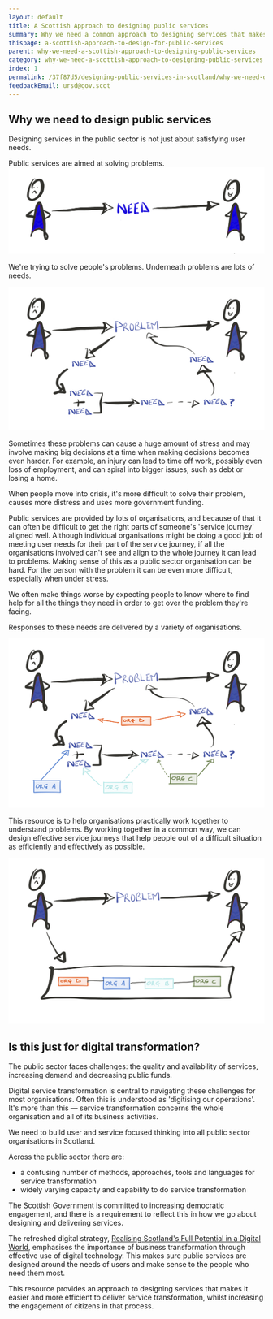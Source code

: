 ```yaml
---
layout: default
title: A Scottish Approach to designing public services
summary: Why we need a common approach to designing services that makes it easier and more efficient to deliver service transformation.
thispage: a-scottish-approach-to-design-for-public-services
parent: why-we-need-a-scottish-approach-to-designing-public-services
category: why-we-need-a-scottish-approach-to-designing-public-services
index: 1
permalink: /37f87d5/designing-public-services-in-scotland/why-we-need-design-for-public-services-in-scotland/a-scottish-approach-to-design-for-public-services/
feedbackEmail: ursd@gov.scot
---
```


## Why we need to design public services

Designing services in the public sector is not just about satisfying user needs.

Public services are aimed at solving problems.
![Public services solving problems image](/assets/images/service-design-guide-images/SAtSD-problemsnotneeds-1.jpg)

We're trying to solve people's problems. Underneath problems are lots of needs.

![One problem multiple needs image](/assets/images/service-design-guide-images/SAtSD-problemsnotneeds-2.jpg)

Sometimes these problems can cause a huge amount of stress and may involve making big decisions at a time when making decisions becomes even harder. For example, an injury can lead to time off work, possibly even loss of employment, and can spiral into bigger issues, such as debt or losing a home.

When people move into crisis, it's more difficult to solve their problem, causes more distress and uses more government funding.

Public services are provided by lots of organisations, and because of that it can often be difficult to get the right parts of someone's 'service journey' aligned well. Although individual organisations might be doing a good job of meeting user needs for their part of the service journey, if all the organisations involved can't see and align to the whole journey it can lead to problems. Making sense of this as a public sector organisation can be hard. For the person with the problem it can be even more difficult, especially when under stress.

We often make things worse by expecting people to know where to find help for all the things they need in order to get over the problem they're facing.

Responses to these needs are delivered by a variety of organisations.

![mulitple organisations involved in problem solving image](/assets/images/service-design-guide-images/SAtSD-problemsnotneeds-3.jpg)

This resource is to help organisations practically work together to understand problems. By working together in a common way, we can design effective service journeys that help people out of a difficult situation as efficiently and effectively as possible.

![Organisations working together image](/assets/images/service-design-guide-images/SAtSD-problemsnotneeds-5.jpg)

## Is this just for digital transformation?

The public sector faces challenges: the quality and availability of services, increasing demand and decreasing public funds.

Digital service transformation is central to navigating these challenges for most organisations. Often this is understood as 'digitising our operations'. It's more than this &mdash; service transformation concerns the whole organisation and all of its business activities.

We need to build user and service focused thinking into all public sector organisations in Scotland.

Across the public sector there are:

* a confusing number of methods, approaches, tools and languages for service transformation
* widely varying capacity and capability to do service transformation

The Scottish Government is committed to increasing democratic engagement, and there is a requirement to reflect this in how we go about designing and delivering services.

The refreshed digital strategy, [Realising Scotland's Full Potential in a Digital World](https://beta.gov.scot/publications/nation-ambition-governments-programme-scotland-2017-18/), emphasises the importance of business transformation through effective use of digital technology. This makes sure public services are designed around the needs of users and make sense to the people who need them most.

This resource provides an approach to designing services that makes it easier and more efficient to deliver service transformation, whilst increasing the engagement of citizens in that process.
